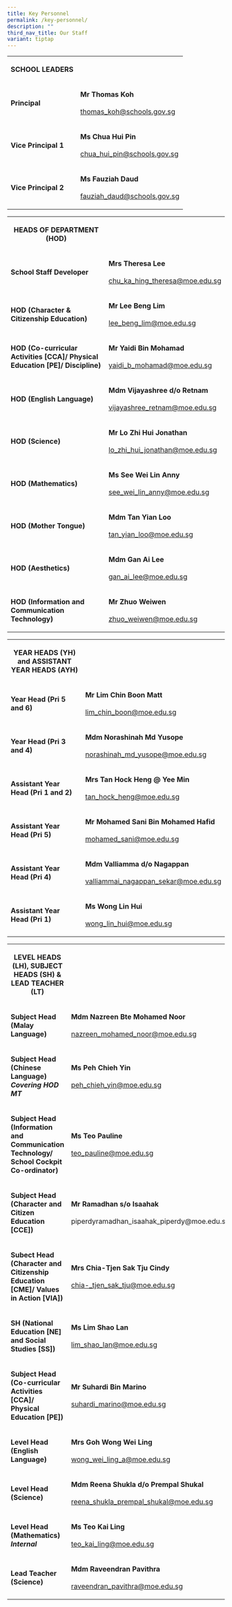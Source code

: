 ```yaml
---
title: Key Personnel
permalink: /key-personnel/
description: ""
third_nav_title: Our Staff
variant: tiptap
---
```

<table><tbody><tr><th rowspan="1" colspan="1"><p><strong>SCHOOL LEADERS</strong></p></th><th rowspan="1" colspan="1"><p></p></th></tr><tr><td rowspan="1" colspan="1"><p><strong>Principal</strong></p></td><td rowspan="1" colspan="1"><p><strong>Mr Thomas Koh</strong><br><br><a href="mailto:thomas_koh@schools.gov.sg" rel="noopener noreferrer nofollow" target="_blank">thomas_koh@schools.gov.sg</a></p></td></tr><tr><td rowspan="1" colspan="1"><p><strong>Vice Principal 1</strong></p></td><td rowspan="1" colspan="1"><p><strong>Ms Chua Hui Pin</strong><br><br><a href="mailto:CHUA_Hui_Pin@schools.gov.sg" rel="noopener noreferrer nofollow" target="_blank">chua_hui_pin@schools.gov.sg</a></p></td></tr><tr><td rowspan="1" colspan="1"><p><strong>Vice Principal 2</strong></p></td><td rowspan="1" colspan="1"><p><strong>Ms Fauziah Daud</strong><br><br><a href="mailto:fauziah_daud@schools.gov.sg" rel="noopener noreferrer nofollow" target="_blank">fauziah_daud@schools.gov.sg</a></p></td></tr></tbody></table><table><tbody><tr><th rowspan="1" colspan="1"><p><strong>HEADS OF DEPARTMENT (HOD)</strong></p></th><th rowspan="1" colspan="1"><p></p></th></tr><tr><td rowspan="1" colspan="1"><p><strong>School Staff Developer</strong></p></td><td rowspan="1" colspan="1"><p><strong>Mrs Theresa Lee</strong><br><br><a href="mailto:chu_ka_hing_theresa@moe.edu.sg" rel="noopener noreferrer nofollow" target="_blank">chu_ka_hing_theresa@moe.edu.sg</a></p></td></tr><tr><td rowspan="1" colspan="1"><p><strong>HOD (Character &amp; Citizenship Education)</strong></p></td><td rowspan="1" colspan="1"><p><strong>Mr Lee Beng Lim</strong><br><br><a href="mailto:lee_beng_lim@moe.edu.sg" rel="noopener noreferrer nofollow" target="_blank">lee_beng_lim@moe.edu.sg</a></p></td></tr><tr><td rowspan="1" colspan="1"><p><strong>HOD (Co-curricular Activities [CCA]/ Physical Education [PE]/ Discipline)</strong></p></td><td rowspan="1" colspan="1"><p><strong>Mr Yaidi Bin Mohamad</strong><br><br><a href="mailto:yaidi_b_mohamad@moe.edu.sg" rel="noopener noreferrer nofollow" target="_blank"> yaidi_b_mohamad@moe.edu.sg</a></p></td></tr><tr><td rowspan="1" colspan="1"><p><strong>HOD (English Language)</strong></p></td><td rowspan="1" colspan="1"><p><strong>Mdm Vijayashree d/o Retnam</strong><br><br><a href="mailto:vijayashree_retnam@moe.edu.sg" rel="noopener noreferrer nofollow" target="_blank">vijayashree_retnam@moe.edu.sg</a></p></td></tr><tr><td rowspan="1" colspan="1"><p><strong>HOD (Science)</strong></p></td><td rowspan="1" colspan="1"><p><strong>Mr Lo Zhi Hui Jonathan</strong><br><br><a href="mailto:lo_zhi_hui_jonathan@moe.edu.sg" rel="noopener noreferrer nofollow" target="_blank">lo_zhi_hui_jonathan@moe.edu.sg</a></p></td></tr><tr><td rowspan="1" colspan="1"><p><strong>HOD (Mathematics)</strong></p></td><td rowspan="1" colspan="1"><p><strong>Ms See Wei Lin Anny</strong><br><br><a href="mailto:see_wei_lin_anny@moe.edu.sg" rel="noopener noreferrer nofollow" target="_blank">see_wei_lin_anny@moe.edu.sg</a></p></td></tr><tr><td rowspan="1" colspan="1"><p><strong>HOD (Mother Tongue)</strong></p></td><td rowspan="1" colspan="1"><p><strong>Mdm Tan Yian Loo</strong><br><br><a href="mailto:tan_yian_loo@moe.edu.sg" rel="noopener noreferrer nofollow" target="_blank">tan_yian_loo@moe.edu.sg</a></p></td></tr><tr><td rowspan="1" colspan="1"><p><strong>HOD (Aesthetics)</strong></p></td><td rowspan="1" colspan="1"><p><strong>Mdm Gan Ai Lee</strong><br><br><a href="mailto:gan_ai_lee@moe.edu.sg" rel="noopener noreferrer nofollow" target="_blank">gan_ai_lee@moe.edu.sg</a></p></td></tr><tr><td rowspan="1" colspan="1"><p><strong>HOD (Information and Communication Technology)</strong></p></td><td rowspan="1" colspan="1"><p><strong>Mr Zhuo Weiwen</strong><br><br><a href="mailto:zhuo_weiwen@moe.edu.sg" rel="noopener noreferrer nofollow" target="_blank">zhuo_weiwen@moe.edu.sg</a></p></td></tr></tbody></table><table><tbody><tr><th rowspan="1" colspan="1"><p><strong>YEAR HEADS (YH) and ASSISTANT YEAR HEADS (AYH)</strong></p></th><th rowspan="1" colspan="1"><p></p></th></tr><tr><td rowspan="1" colspan="1"><p><strong>Year Head (Pri 5 and 6)</strong></p></td><td rowspan="1" colspan="1"><p><strong>Mr Lim Chin Boon Matt</strong><br><br><a href="mailto:lim_chin_boon@moe.edu.sg" rel="noopener noreferrer nofollow" target="_blank">lim_chin_boon@moe.edu.sg</a></p></td></tr><tr><td rowspan="1" colspan="1"><p><strong>Year Head (Pri 3 and 4)</strong></p></td><td rowspan="1" colspan="1"><p><strong>Mdm Norashinah Md Yusope</strong><br><br><a href="mailto:norashinah_md_yusope@moe.edu.sg" rel="noopener noreferrer nofollow" target="_blank">norashinah_md_yusope@moe.edu.sg</a></p></td></tr><tr><td rowspan="1" colspan="1"><p><strong>Assistant Year Head (Pri 1 and 2)</strong></p></td><td rowspan="1" colspan="1"><p><strong>Mrs Tan Hock Heng @ Yee Min</strong><br><br><a href="mailto:tan_hock_heng@moe.edu.sg" rel="noopener noreferrer nofollow" target="_blank">tan_hock_heng@moe.edu.sg</a></p></td></tr><tr><td rowspan="1" colspan="1"><p><strong>Assistant Year Head (Pri 5)</strong></p></td><td rowspan="1" colspan="1"><p><strong>Mr Mohamed Sani Bin Mohamed Hafid</strong><br><br><a href="mailto:mohamed_sani@moe.edu.sg" rel="noopener noreferrer nofollow" target="_blank">mohamed_sani@moe.edu.sg</a></p></td></tr><tr><td rowspan="1" colspan="1"><p><strong>Assistant Year Head (Pri 4)</strong></p></td><td rowspan="1" colspan="1"><p><strong>Mdm Valliamma d/o Nagappan</strong><br><br><a href="mailto:valliammai_nagappan_sekar@moe.edu.sg" rel="noopener noreferrer nofollow" target="_blank">valliammai_nagappan_sekar@moe.edu.sg</a></p></td></tr><tr><td rowspan="1" colspan="1"><p><strong>Assistant Year Head (Pri 1)</strong></p></td><td rowspan="1" colspan="1"><p><strong>Ms Wong Lin Hui</strong><br><br><a href="mailto:wong_lin_hui@moe.edu.sg" rel="noopener noreferrer nofollow" target="_blank">wong_lin_hui@moe.edu.sg</a></p></td></tr></tbody></table><table><tbody><tr><th rowspan="1" colspan="1"><p><strong>LEVEL HEADS (LH), SUBJECT HEADS (SH) &amp; LEAD TEACHER (LT)</strong></p></th><th rowspan="1" colspan="1"><p></p></th></tr><tr><td rowspan="1" colspan="1"><p><strong>Subject Head (Malay Language)</strong></p></td><td rowspan="1" colspan="1"><p><strong>Mdm Nazreen Bte Mohamed Noor</strong><br><br><a href="mailto:nazreen_mohamed_noor@moe.edu.sg" rel="noopener noreferrer nofollow" target="_blank">nazreen_mohamed_noor@moe.edu.sg</a></p></td></tr><tr><td rowspan="1" colspan="1"><p><strong>Subject Head (Chinese Language) </strong><br><strong><em>Covering HOD MT</em></strong></p></td><td rowspan="1" colspan="1"><p><strong>Ms Peh Chieh Yin</strong><br><br><a href="mailto:peh_chieh_yin@moe.edu.sg" rel="noopener noreferrer nofollow" target="_blank">peh_chieh_yin@moe.edu.sg</a></p></td></tr><tr><td rowspan="1" colspan="1"><p><strong>Subject Head (Information and Communication Technology/ School Cockpit Co-ordinator)</strong></p></td><td rowspan="1" colspan="1"><p><strong>Ms Teo Pauline</strong><br><br><a href="mailto:teo_pauline@moe.edu.sg" rel="noopener noreferrer nofollow" target="_blank">teo_pauline@moe.edu.sg</a></p></td></tr><tr><td rowspan="1" colspan="1"><p><strong>Subject Head (Character and Citizen Education [CCE])</strong></p></td><td rowspan="1" colspan="1"><p><strong>Mr Ramadhan s/o Isaahak</strong><br><br>piperdyramadhan_isaahak_piperdy@moe.edu.sg</p></td></tr><tr><td rowspan="1" colspan="1"><p><strong>Subect Head (Character and Citizenship Education [CME]/ Values in Action [VIA])</strong></p></td><td rowspan="1" colspan="1"><p><strong>Mrs Chia-Tjen Sak Tju Cindy</strong><br><br><a href="mailto:chia-_tjen_sak_tju@moe.edu.sg" rel="noopener noreferrer nofollow" target="_blank">chia-_tjen_sak_tju@moe.edu.sg</a></p></td></tr><tr><td rowspan="1" colspan="1"><p><strong>SH (National Education [NE] and Social Studies [SS])</strong></p></td><td rowspan="1" colspan="1"><p><strong>Ms Lim Shao Lan</strong><br><br><a href="mailto:lim_shao_lan@moe.edu.sg" rel="noopener noreferrer nofollow" target="_blank">lim_shao_lan@moe.edu.sg</a></p></td></tr><tr><td rowspan="1" colspan="1"><p><strong>Subject Head (Co-curricular Activities [CCA]/ Physical Education [PE])</strong></p></td><td rowspan="1" colspan="1"><p><strong>Mr Suhardi Bin Marino</strong><br><br><a href="mailto:suhardi_marino@moe.edu.sg" rel="noopener noreferrer nofollow" target="_blank">suhardi_marino@moe.edu.sg</a></p></td></tr><tr><td rowspan="1" colspan="1"><p><strong>Level Head (English Language)</strong></p></td><td rowspan="1" colspan="1"><p><strong>Mrs Goh Wong Wei Ling</strong><br><br><a href="mailto:wong_wei_ling_a@moe.edu.sg" rel="noopener noreferrer nofollow" target="_blank">wong_wei_ling_a@moe.edu.sg</a></p></td></tr><tr><td rowspan="1" colspan="1"><p><strong>Level Head (Science)</strong></p></td><td rowspan="1" colspan="1"><p><strong>Mdm Reena Shukla d/o Prempal Shukal</strong><br><br><a href="mailto:reena_shukla_prempal_shukal@moe.edu.sg" rel="noopener noreferrer nofollow" target="_blank">reena_shukla_prempal_shukal@moe.edu.sg</a></p></td></tr><tr><td rowspan="1" colspan="1"><p><strong>Level Head (Mathematics) </strong><br><strong><em>Internal</em></strong></p></td><td rowspan="1" colspan="1"><p><strong>Ms Teo Kai Ling</strong><br><br><a href="mailto:teo_kai_ling@moe.edu.sg" rel="noopener noreferrer nofollow" target="_blank">teo_kai_ling@moe.edu.sg</a></p></td></tr><tr><td rowspan="1" colspan="1"><p><strong>Lead Teacher (Science)</strong></p></td><td rowspan="1" colspan="1"><p><strong>Mdm Raveendran Pavithra</strong><br><br><a href="mailto:raveendran_pavithra@moe.edu.sg" rel="noopener noreferrer nofollow" target="_blank">raveendran_pavithra@moe.edu.sg</a></p></td></tr></tbody></table><p></p>
